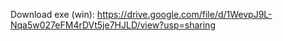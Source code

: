 Download exe (win): https://drive.google.com/file/d/1WevpJ9L-Nqa5w027eFM4rDVt5je7HJLD/view?usp=sharing

